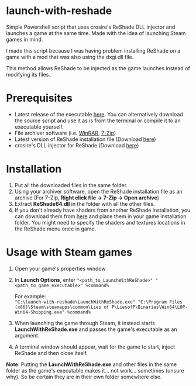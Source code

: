# launch-with-reshade
Simple Powershell script that uses crosire's ReShade DLL injector and launches a game at the same time. Made with the idea of launching Steam games in mind.  

I made this script because I was having problem installing ReShade on a game with a mod that was also using the dxgi.dll file.  

This method allows ReShade to be injected as the game launches instead of modifying its files.  

# Prerequisites
- Latest release of the executable [here](https://github.com/wfournier/launch-with-reshade/releases/latest). You can alternatively download the source script and use it as is from the terminal or compile it to an executable yourself.
- File archiver software (i.e. [WinRAR](https://www.win-rar.com/download.html?&L=0), [7-Zip](https://www.7-zip.org/download.html))
- Latest version of ReShade installation file (Download [here](https://reshade.me/#download))
- crosire's DLL injector for ReShade (Download [here](https://reshade.me/downloads/inject64.exe))

# Installation
1. Put all the downloaded files in the same folder.
2. Using your archiver software, open the ReShade installation file as an archive (For 7-Zip, <b>Right click file -> 7-Zip -> Open archive</b>)
3. Extract **ReShade64.dll** in the folder with all the other files.
4. If you don't already have shaders from another ReShade installation, you can download them from [here](https://www.mediafire.com/file/fe799nkhkxggf97/reshade-shaders.zip/file) and place them in your game installation folder. You might need to specify the shaders and textures locations in the ReShade menu once in game.

# Usage with Steam games
1. Open your game's properties window
2. In **Launch Options**, enter ``"<path_to_LaunchWithReShade>" "<path_to_game_executable>" %command%``  
   
   For example:  
   ``"C:\launch-with-reshade\LaunchWithReShade.exe" "C:\Program Files (x86)\Steam\steamapps\common\Lies of P\LiesofP\Binaries\Win64\LOP-Win64-Shipping.exe" %command%``
3. When launching the game through Steam, it instead starts **LaunchWithReShade.exe** and passes the game's executable as an argument.
4. A terminal window should appear, wait for the game to start, inject ReShade and then close itself.

**Note**: Putting the **LaunchWithReShade.exe** and other files in the same folder as the game's executable makes it... not work... sometimes (unsure why). So be certain they are in their own folder somewhere else.
